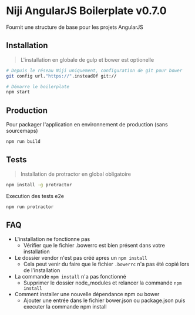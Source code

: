 # Niji AngularJS Boilerplate v0.7.0

Fournit une structure de base pour les projets AngularJS

## Installation

> L'installation en globale de gulp et bower est optionelle

```sh
# Depuis le réseau Niji uniquement, configuration de git pour bower
git config url."https://".insteadOf git://
```

```sh
# Démarre le boilerplate
npm start
```

## Production

Pour packager l'application en environnement de production (sans sourcemaps)

```sh
npm run build
```

## Tests

> Installation de protractor en global obligatoire

```sh
npm install -g protractor
```

Execution des tests e2e

```sh
npm run protractor
```

## FAQ

- L'installation ne fonctionne pas
  - Vérifier que le fichier .bowerrc est bien présent dans votre installation
- Le dossier vendor n'est pas créé apres un `npm install`
  - Cela peut venir du faire que le fichier `.bowerrc` n'a pas été copié lors de l'installation
- La commande `npm install` n'a pas fonctionné
  - Supprimer le dossier node_modules et relancer la commande `npm install`
- Comment installer une nouvelle dépendance npm ou bower
  - Ajouter une entrée dans le fichier bower.json ou package.json puis executer la commande npm install
